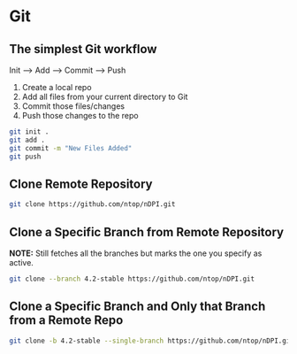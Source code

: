 # Git

## The simplest Git workflow
Init --> Add --> Commit --> Push

1. Create a local repo
2. Add all files from your current directory to Git
3. Commit those files/changes
4. Push those changes to the repo

```bash
git init .
git add .
git commit -m "New Files Added"
git push
```

## Clone Remote Repository
```bash
git clone https://github.com/ntop/nDPI.git
```

## Clone a Specific Branch from Remote Repository
**NOTE:** Still fetches all the branches but marks the one you specify as active.
```bash
git clone --branch 4.2-stable https://github.com/ntop/nDPI.git
```

## Clone a Specific Branch and Only that Branch from a Remote Repo
```bash
git clone -b 4.2-stable --single-branch https://github.com/ntop/nDPI.git
```
